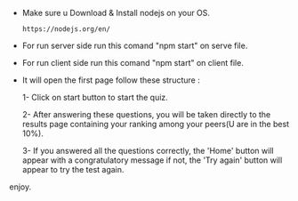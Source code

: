- Make sure u Download & Install nodejs on your OS.
      
      https://nodejs.org/en/
      
- For run server side run this comand "npm start" on serve file.

- For run client side run this comand "npm start" on client file.

- It will open the first page follow these structure :

  1- Click on start button to start the quiz.

  2- After answering these questions, 
  you will be taken directly to the results page containing your ranking among your peers(U are in the best 10%).

  3- If you answered all the questions correctly,
  the 'Home' button will appear with a congratulatory message if not, 
  the 'Try again' button will appear to try the test again.


enjoy.
